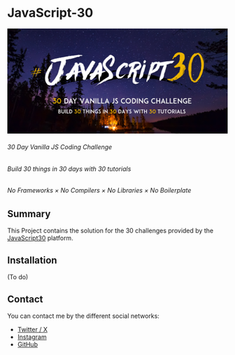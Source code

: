 # JavaScript-30

![Logo](./static/js30.png)

###### 30 Day Vanilla JS Coding Challenge
###### Build 30 things in 30 days with 30 tutorials
###### No Frameworks × No Compilers × No Libraries × No Boilerplate

## Summary
This Project contains the solution for the 30 challenges provided by the [JavaScript30](https://javascript30.com/) platform.

## Installation
(To do)

## Contact
You can contact me by the different social networks:
- [Twitter / X](https://twitter.com/javierpiquerasm)
- [Instagram](https://www.instagram.com/javierpiquerasbrand/) 
- [GitHub](https://github.com/javierpiquerasmartinez)